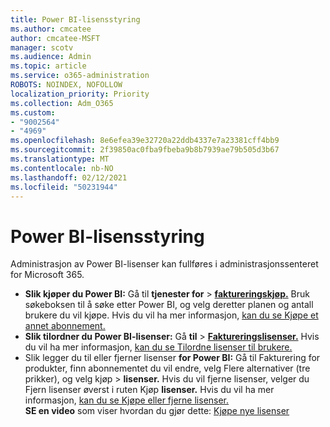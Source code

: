 ```yaml
---
title: Power BI-lisensstyring
ms.author: cmcatee
author: cmcatee-MSFT
manager: scotv
ms.audience: Admin
ms.topic: article
ms.service: o365-administration
ROBOTS: NOINDEX, NOFOLLOW
localization_priority: Priority
ms.collection: Adm_O365
ms.custom:
- "9002564"
- "4969"
ms.openlocfilehash: 8e6efea39e32720a22ddb4337e7a23381cff4bb9
ms.sourcegitcommit: 2f39850ac0fba9fbeba9b8b7939ae79b505d3b67
ms.translationtype: MT
ms.contentlocale: nb-NO
ms.lasthandoff: 02/12/2021
ms.locfileid: "50231944"
---
```

# <a name="power-bi-license-management"></a>Power BI-lisensstyring

Administrasjon av Power BI-lisenser kan fullføres i administrasjonssenteret for Microsoft 365.

- **Slik kjøper du Power BI:** Gå til **tjenester for** \> **[faktureringskjøp.](https://go.microsoft.com/fwlink/p/?linkid=868433)** Bruk søkeboksen til å søke etter Power BI, og velg deretter planen og antall brukere du vil kjøpe. Hvis du vil ha mer informasjon, [kan du se Kjøpe et annet abonnement.](https://docs.microsoft.com/microsoft-365/commerce/try-or-buy-microsoft-365#buy-a-different-subscription)
- **Slik tilordner du Power BI-lisenser:** Gå **til**  >  **[Faktureringslisenser.](https://go.microsoft.com/fwlink/p/?linkid=842264)** Hvis du vil ha mer informasjon, [kan du se Tilordne lisenser til brukere.](https://docs.microsoft.com/microsoft-365/admin/manage/assign-licenses-to-users)
- Slik legger du til eller fjerner lisenser **for Power BI:** Gå til Fakturering for produkter, finn abonnementet du vil endre, velg Flere alternativer (tre prikker), og velg kjøp  >  **[](https://go.microsoft.com/fwlink/p/?linkid=842054)** **lisenser.**  Hvis du vil fjerne lisenser, velger du Fjern lisenser øverst i ruten Kjøp **lisenser.**  Hvis du vil ha mer informasjon, [kan du se Kjøpe eller fjerne lisenser.](https://docs.microsoft.com/microsoft-365/commerce/licenses/buy-licenses)\
**SE en video** som viser hvordan du gjør dette: [Kjøpe nye lisenser](https://go.microsoft.com/fwlink/p/?linkid=2154857)